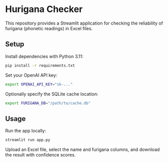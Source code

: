 # Hurigana Checker

This repository provides a Streamlit application for checking the reliability of furigana (phonetic readings) in Excel files.

## Setup

Install dependencies with Python 3.11:

```bash
pip install -r requirements.txt
```

Set your OpenAI API key:

```bash
export OPENAI_API_KEY="sk-..."
```

Optionally specify the SQLite cache location:

```bash
export FURIGANA_DB="/path/to/cache.db"
```

## Usage

Run the app locally:

```bash
streamlit run app.py
```

Upload an Excel file, select the name and furigana columns, and download the result with confidence scores.
